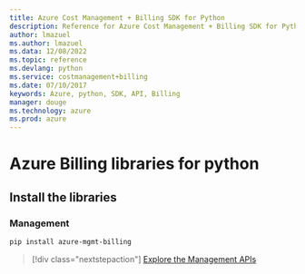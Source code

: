 ```yaml
---
title: Azure Cost Management + Billing SDK for Python
description: Reference for Azure Cost Management + Billing SDK for Python
author: lmazuel
ms.author: lmazuel
ms.data: 12/08/2022
ms.topic: reference
ms.devlang: python
ms.service: costmanagement+billing
ms.date: 07/10/2017
keywords: Azure, python, SDK, API, Billing
manager: douge
ms.technology: azure
ms.prod: azure
---
```

# Azure Billing libraries for python

## Install the libraries


### Management

```bash
pip install azure-mgmt-billing
```
> [!div class="nextstepaction"]
> [Explore the Management APIs](/python/api/overview/azure/billing/management)